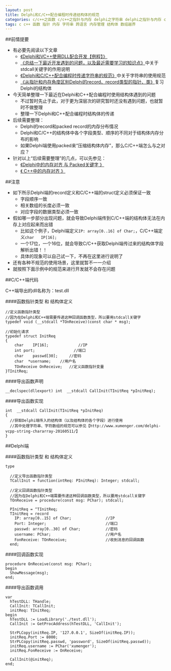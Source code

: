 ```yaml
---
layout: post
title: Delphi和C/C++配合编程时传递结构体的规范
categories: c/c++之函数 c/c++之指针与内存 delphi之字符串 delphi之指针与内存 c/c++之字符串 delphi之dll c/c++之dll 软件质量之内存管理
tags: c c++ 函数 指针 内存 字符串 跨语言 内存管理 结构体 数组越界
---
```


##前情提要

* 有必要先阅读以下文章
  * [《Delphi和VC++使用DLL配合开发【例程】》](http://www.xumenger.com/delphi-cpp-dll-20160412/)
  * [《总结一下最近开发遇到的问题，以及最近需要学习的知识点》](http://www.xumenger.com/learn-plan-20151123/)中关于stdcall关键字的作用说明
  * [《Delphi和C/C++配合编程时传递字符串的规范》](http://www.xumenger.com/delphi-vcpp-string-chararray-20160511/)中关于字符串的使用规范
  * [《从指针和内存角度区别Delphi的record、record类型的指针、类》](http://www.xumenger.com/delphi-pointer-memory-record/)复习Delphi的结构体
* 今天简单整理一下最近在Delphi和C++配合编程时使用结构体遇到的问题
  * 不过暂时先止于此，对于更为深层次的研究暂时还没有遇到问题，也就暂时不做整理
  * 整理一下Delphi和C++配合编程时结构体的传递
* 后续需要整理：
  * Delphi的record和packed record的内存分布情况
  * Delphi和C/C++的结构体中各个字段类型、顺序的不同对于结构体内存分布的影响
  * 如果Delphi端使用packed来“压缩结构体内存”，那么C/C++端怎么与之对应？
* 针对以上“后续需要整理”的几点，可以先参见：
  * [《Delphi中的内存对齐 与 Packed关键字 》](http://blog.csdn.net/procedure1984/article/details/3057730)
  * [《 C++中的内存对齐 》](http://blog.csdn.net/procedure1984/article/details/3057703)
  
##注意

* 如下所示Delphi端的record定义和C/C++端的struct定义必须保证一致
  * 字段顺序一致
  * 相关数组的长度必须一致
  * 对应字段的数据类型必须一致
* 假如哪一步部分出现问题，就会导致Delphi端传到C/C++端的结构体无法在内存上对应起来而出错
  * 比如这个例子，Delphi端定义`IP: array[0..16] of Char;`，C/C++端定义`char	IP[16];`
  * 一个17位，一个16位，就会导致C/C++获取Delphi端传过来的结构体字段解析出错！！
  * 具体的现象可以自己试一下，不再在这里进行说明了
* 还有各种不规范的使用场景，这里就暂不一一介绍
* 就按照下面示例中的规范来进行开发就不会存在问题

##C/C++端代码

C++端导出的dll名称为：test.dll

####函数指针类型 和 结构体定义

```
//定义函数指针类型
//因为在Delphi和C++端需要传递这种回调函数类型，所以要用stdcall关键字
typedef void (__stdcall *TOnReceive)(const char * msg);   

//初始化请求
typedef struct InitReq
{
	char	IP[16];				//IP
	int	port;				  //端口
	char	passwd[30];		//密码
	char  *username;    //用户名
	TOnReceive OnReceive;   //定义函数指针变量
}TInitReq;
```

####导出函数声明

```
__declspec(dllexport) int  __stdcall CallInit(TInitReq *pInitReq);
```

####导出函数实现

```
int  __stdcall CallInit(TInitReq *pInitReq)
{
  //获取Delphi端传入的结构体（以及结构体的各个字段）进行使用
  //其中处理字符串、字符数组的规范可以参见【http://www.xumenger.com/delphi-vcpp-string-chararray-20160511/】
}
```

##Delphi端

####函数指针类型 和 结构体定义

```
type

  //定义导出函数指针类型
  TCallInit = function(intReq: PInitReq): Integer; stdcall;

  //定义回调函数指针类型
  //因为在Delphi和C++端需要传递这种回调函数类型，所以要用stdcall关键字
  TOnReceive = procedure(const msg: PChar); stdcall;

  PInitReq = ^TInitReq;
  TInitReq = record
    IP: array[0..15] of Char;               //IP
    Port: Integer;                          //端口
    passwd: array[0..30] of Char;           //密码
    username: PChar;                        //用户名
    FonReceive: TOnReceive;                 //收到消息的回调函数
  end;
```

####回调函数实现

```
procedure OnReceive(const msg: PChar);
begin
  ShowMessage(msg);
end;
```

####导出函数调用

```
var
  hTestDLL: THandle;
  CallInit: TCallInit;
  initReq: TInitReq;
begin
  hTestDLL := LoadLibrary('./test.dll');
  CallInit := GetProcAddress(hTestDLL, 'CallInit');
  
  StrPLCopy(initReq.IP, '127.0.0.1', SizeOf(initReq.IP));
  initReq.Port := 8000;
  StrPLCopy(initReq.passwd, 'password', SizeOf(initReq.passwd));
  initReq.username := PChar('xumenger');
  initReq.FonReceive := OnReceive;
  
  CallInit(@initReq);
end;
```
